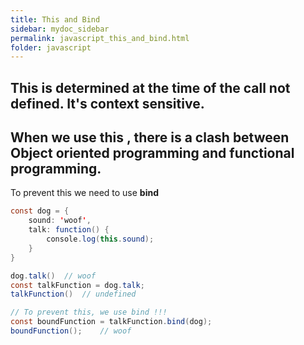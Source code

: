 ```yaml
---
title: This and Bind
sidebar: mydoc_sidebar
permalink: javascript_this_and_bind.html
folder: javascript
---
```


## **This** is determined at the time of the call not defined. It's context sensitive.
## When we use **this** , there is a clash between Object oriented programming and functional programming.  
To prevent this we need to use **bind**
```java
const dog = {
    sound: 'woof',
    talk: function() {
        console.log(this.sound);
    }
}

dog.talk()  // woof
const talkFunction = dog.talk;
talkFunction()  // undefined

// To prevent this, we use bind !!!
const boundFunction = talkFunction.bind(dog);
boundFunction();    // woof
```